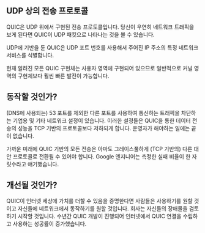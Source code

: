 <!--
## Transfer protocol over UDP

QUIC is a transfer protocol implemented on top of UDP. If you watch your network
traffic casually, you will see QUIC appear as UDP packets.

Based on UDP it also then uses UDP port numbers to identify specific network
services on a given IP address.

All known QUIC implementations are currently in user-space, which allows for
more rapid evolution than kernel-space implementations typically allow.
-->

## UDP 상의 전송 프로토콜

QUIC은 UDP 위에서 구현된 전송 프로토콜입니다. 
당신이 우연히 네트워크 트래픽을 보게 된다면 QUIC이 UDP 패킷으로 나타나는 것을 볼 수 있습니다.

UDP에 기반을 둔 QUIC은 UDP 포트 번호를 사용해서 주어진 IP 주소의 특정 네트워크 서비스를 식별합니다.

현재 알려진 모든 QUIC 구현체는 사용자 영역에 구현되어 있으므로 일반적으로 커널 영역의 구현체보다 훨씬 빠른 발전이 가능합니다.

<!--
## Will it work?

There are enterprises and other network setups that block UDP traffic on other
ports than 53 (used for DNS). Others throttle such data in ways that makes
QUIC perform worse than TCP based protocols. There is no end to what some
operators may do.

For the foreseeable future, all use of QUIC-based transports will probably
have to be able to gracefully fall-back to another (TCP-based) alternative.
Google engineers have previously mentioned measured failure rates in the low
single-digit percentages.
-->

## 동작할 것인가?

(DNS에 사용되는) 53 포트를 제외한 다른 포트를 사용하여 통신하는 트래픽을 차단하는 기업용 및 기타 네트워크 설정이 있습니다.
이러한 설정들은 QUIC을 통한 데이터 전송의 성능을 TCP 기반의 프로토콜보다 저하되게 합니다. 운영자가 해야하는 일에는 끝이 없습니다.

가까운 미래에 QUIC 기반의 모든 전송은 아마도 그레이스풀하게 (TCP 기반의) 다른 대안 프로토콜로
전환될 수 있어야 합니다. Google 엔지니어는 측정한 실패 비율이 한 자릿수라고 얘기했습니다.

<!--
## Will it improve?

Chances are that if QUIC proves to be a valuable addition to the Internet
world, people will want to use it and they will want it to function in their
networks and then companies may start to reconsider their obstacles. During
the years the development of QUIC has progressed, the success rate for
establishing and using QUIC connections across the Internet has increased.
-->

## 개선될 것인가?

QUIC이 인터넷 세상에 가치를 더할 수 있음을 증명한다면 사람들은 사용하기를 원할 것이고 자신들에
네트워크에서 동작하기를 원할 것입니다. 회사는 자신들의 장애물을 검토하기 시작할 것입니다.
수년간 QUIC 개발이 진행되어 인터넷에서 QUIC 연결을 수립하고 사용하는 성공률이 증가했습니다.
